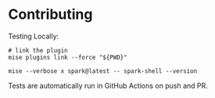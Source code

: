 # Contributing

Testing Locally:

```shell
# link the plugin
mise plugins link --force "${PWD}"

mise --verbose x spark@latest -- spark-shell --version
```

Tests are automatically run in GitHub Actions on push and PR.
